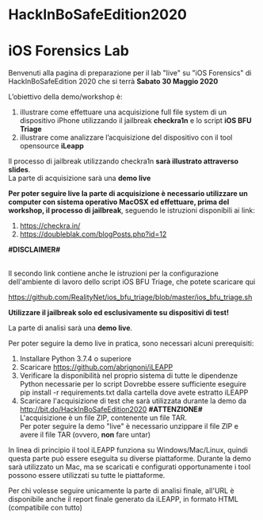 # HackInBoSafeEdition2020

# iOS Forensics Lab

Benvenuti alla pagina di preparazione per il lab "live" su "iOS Forensics" di HackInBoSafeEdition 2020 che si terrà <b>Sabato 30 Maggio 2020</b>

L’obiettivo della demo/workshop è:

<ol>
<li>illustrare come effettuare una acquisizione full file system di un dispositivo iPhone utilizzando il jailbreak <b>checkra1n</b> e lo script <b>iOS BFU Triage</b>
    <li>illustrare come analizzare l’acquisizione del dispositivo con il tool opensource <b>iLeapp</b>
</ol>

Il processo di jailbreak utilizzando checkra1n <b>sarà illustrato attraverso slides</b>.
<br>
La parte di acquisizione sarà una <b>demo live</b>

<b>Per poter seguire live la parte di acquisizione è necessario utilizzare un computer con sistema operativo MacOSX ed effettuare, <b>prima del workshop</b>, il processo di jailbreak</b>, seguendo le istruzioni disponibili ai link:

1.	https://checkra.in/
2.	https://doubleblak.com/blogPosts.php?id=12

<b>#DISCLAIMER#</b>

<br>
Il secondo link contiene anche le istruzioni per la configurazione dell'ambiente di lavoro dello script iOS BFU Triage, che potete scaricare qui

https://github.com/RealityNet/ios_bfu_triage/blob/master/ios_bfu_triage.sh

<b>Utilizzare il jailbreak solo ed esclusivamente su dispositivi di test!</b>

La parte di analisi sarà una <b>demo live</b>.

Per poter seguire la demo live in pratica, sono necessari alcuni prerequisiti:

1.	Installare Python 3.7.4 o superiore
2.	Scaricare https://github.com/abrignoni/iLEAPP
3.	Verificare la disponibilità nel proprio sistema di tutte le dipendenze Python necessarie per lo script
    Dovrebbe essere sufficiente eseguire pip install -r requirements.txt dalla cartella dove avete estratto iLEAPP 
4.	Scaricare l'acquisizione di test che sarà utilizzata durante la demo da http://bit.do/HackInBoSafeEdition2020
    <B>#ATTENZIONE#</b>
    <br>
    L'acquisizione è un file ZIP, contenente un file TAR.
    <br>
    Per poter seguire la demo "live" è necessario unzippare il file ZIP e avere il file TAR (ovvero, <b>non</b> fare untar)

In linea di principio il tool iLEAPP funziona su Windows/Mac/Linux, quindi questa parte può essere eseguita su diverse piattaforme.
Durante la demo sarà utilizzato un Mac, ma se scaricati e configurati opportunamente i tool possono essere utilizzati su tutte le piattaforme. 

Per chi volesse seguire unicamente la parte di analisi finale, all'URL è disponibile anche il report finale generato da iLEAPP, in formato HTML (compatibile con tutto)


